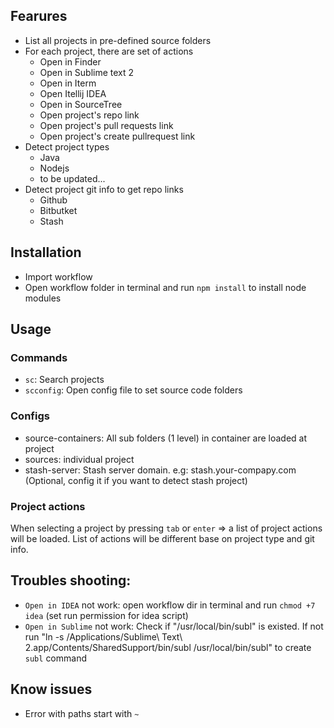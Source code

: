 ## Fearures
- List all projects in pre-defined source folders
- For each project, there are set of actions
    + Open in Finder
    + Open in Sublime text 2
    + Open in Iterm
    + Open Itellij IDEA
    + Open in SourceTree
    + Open project's repo link
    + Open project's pull requests link
    + Open project's create pullrequest link
- Detect project types
    + Java
    + Nodejs
    + to be updated...
- Detect project git info to get repo links
    + Github
    + Bitbutket
    + Stash

## Installation
- Import workflow
- Open workflow folder in terminal and run `npm install` to install node modules

## Usage
### Commands
- `sc`: Search projects
- `scconfig`: Open config file to set source code folders

### Configs
- source-containers: All sub folders (1 level) in container are loaded at project
- sources: individual project
- stash-server: Stash server domain. e.g: stash.your-compapy.com
(Optional, config it if you want to detect stash project)

### Project actions
When selecting a project by pressing `tab` or `enter` => a list of project actions will be loaded. List of actions will be different base on project type and git info.

## Troubles shooting:
- `Open in IDEA` not work: open workflow dir in terminal and run `chmod +7 idea` (set run permission for idea script)
- `Open in Sublime` not work: Check if "/usr/local/bin/subl" is existed. If not run 
"ln -s /Applications/Sublime\ Text\ 2.app/Contents/SharedSupport/bin/subl /usr/local/bin/subl" to create `subl` command

## Know issues
- Error with paths start with `~`